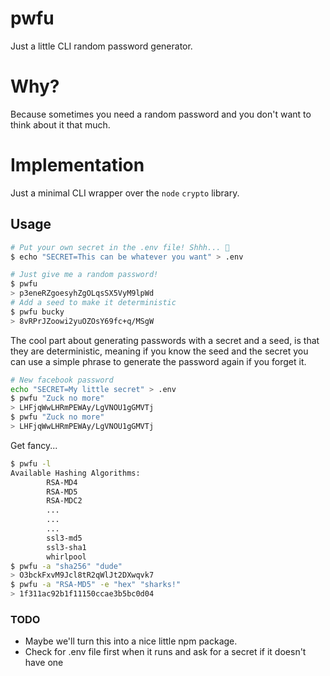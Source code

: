 # pwfu

Just a little CLI random password generator.

# Why?

Because sometimes you need a random password and you don't want to think about it that much.

# Implementation

Just a minimal CLI wrapper over the `node` `crypto` library.

## Usage

```bash
# Put your own secret in the .env file! Shhh... 🤫
$ echo "SECRET=This can be whatever you want" > .env
```

```bash
# Just give me a random password!
$ pwfu
> p3eneRZgoesyhZgOLqsSX5VyM9lpWd
# Add a seed to make it deterministic
$ pwfu bucky
> 8vRPrJZoowi2yuOZOsY69fc+q/MSgW
```

The cool part about generating passwords with a secret and a seed, is that they are deterministic, meaning if you know the seed and the secret you can use a simple phrase to generate the password again if you forget it.

```bash
# New facebook password
echo "SECRET=My little secret" > .env
$ pwfu "Zuck no more"
> LHFjqWwLHRmPEWAy/LgVNOU1gGMVTj
$ pwfu "Zuck no more"
> LHFjqWwLHRmPEWAy/LgVNOU1gGMVTj
```

Get fancy...
```bash
$ pwfu -l
Available Hashing Algorithms:
        RSA-MD4
        RSA-MD5
        RSA-MDC2
        ...
        ...
        ...
        ssl3-md5
        ssl3-sha1
        whirlpool
$ pwfu -a "sha256" "dude"
> O3bckFxvM9Jcl8tR2qWlJt2DXwqvk7
$ pwfu -a "RSA-MD5" -e "hex" "sharks!"
> 1f311ac92b1f11150ccae3b5bc0d04
```

### TODO

- Maybe we'll turn this into a nice little npm package.
- Check for .env file first when it runs and ask for a secret if it doesn't have one